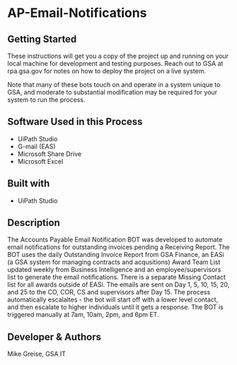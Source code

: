# AP-Email-Notifications

## Getting Started 

These instructions will get you a copy of the project up and running on your local machine for development and testing purposes. Reach out to GSA at rpa.gsa.gov for notes on how to deploy the project on a live system.

Note that many of these bots touch on and operate in a system unique to GSA, and moderate to substantial modification may be required for your system to run the process. 

## Software Used in this Process
* UiPath Studio
* G-mail (EAS) 
* Microsoft Share Drive 
* Microsoft Excel

## Built with 
* UiPath Studio 

## Description  
The Accounts Payable Email Notification BOT was developed to automate email notifications for outstanding invoices pending a Receiving Report.  The BOT uses the daily Outstanding Invoice Report from GSA Finance, an EASi (a GSA system for managing contracts and acqusitions) Award Team List updated weekly from Business Intelligence and an employee/supervisors list to generate the email notifications.  There is a separate Missing Contact list for all awards outside of EASi.  The emails are sent on Day 1, 5, 10, 15, 20, and 25 to the CO, COR, CS and supervisors after Day 15. The process automatically escalaltes - the bot will start off with a lower level contact, and then escalate to higher individuals until it gets a response. The BOT is triggered manually at 7am, 10am, 2pm, and 6pm ET.   

## Developer & Authors
Mike Greise, GSA IT
